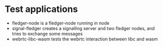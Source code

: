 # Test applications

 - fledger-node is a fledger-node running in node
 - signal-fledger creates a signalling server and two fledger nodes, and tries to exchange some messages
 - webrtc-libc-wasm tests the webrtc interaction between libc and wasm
 